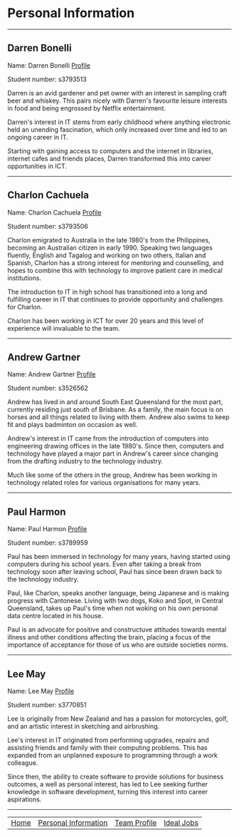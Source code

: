# Personal Information

-----

## Darren Bonelli

Name: Darren Bonelli [Profile](https://darrenb84.github.io/MyWebsite/)

Student number: s3793513

Darren is an avid gardener and pet owner with an interest in sampling craft beer and whiskey. This pairs nicely with Darren's favourite leisure interests in food and being engrossed by Netflix entertainment.

Darren's interest in IT stems from early childhood where anything electronic held an unending fascination, which only increased over time and led to an ongoing career in IT.

Starting with gaining access to computers and the internet in libraries, internet cafes and friends places, Darren transformed this into career opportunities in ICT.

-----

## Charlon Cachuela

Name: Charlon Cachuela [Profile](https://s3793506.github.io/charlon/)

Student number: s3793506

Charlon emigrated to Australia in the late 1980's from the Philippines, becoming an Australian citizen in early 1990. Speaking two languages fluently, English and Tagalog and working on two others, Italian and Spanish, Charlon has a strong interest for mentoring and counselling, and hopes to combine this with technology to improve patient care in medical institutions.

The introduction to IT in high school has transitioned into a long and fulfilling career in IT that continues to provide opportunity and challenges for Charlon.

Charlon has been working in ICT for over 20 years and this level of experience will invaluable to the team.

-----

## Andrew Gartner

Name: Andrew Gartner [Profile](https://s3526562.github.io/cpt110/assignment-01/index.html)

Student number: s3526562

Andrew has lived in and around South East Queensland for the most part, currently residing just south of Brisbane. As a family, the main focus is on horses and all things related to living with them. Andrew also swims to keep fit and plays badminton on occasion as well.

Andrew's interest in IT came from the introduction of computers into engineering drawing offices in the late 1980's. Since then, computers and technology have played a major part in Andrew's career since changing from the drafting industry to the technology industry.

Much like some of the others in the group, Andrew has been working in technology related roles for various organisations for many years.

-----

## Paul Harmon

Name: Paul Harmon [Profile](https://ahzrael.github.io/RMIT-IntotoIT-A1/)

Student number: s3789959

Paul has been immersed in technology for many years, having started using computers during his school years. Even after taking a break from technology soon after leaving school, Paul has since been drawn back to the technology industry.

Paul, like Charlon, speaks another language, being Japanese and is making progress with Cantonese. Living with two dogs, Koko and Spot, in Central Queensland, takes up Paul's time when not woking on his own personal data centre located in his house.

Paul is an advocate for positive and constructuve attitudes towards mental illness and other conditions affecting the brain, placing a focus of the importance of acceptance for those of us who are outside societies norms.

-----

## Lee May

Name: Lee May [Profile](https://lee111may.github.io/gh-pages/)

Student number: s3770851

Lee is originally from New Zealand and has a passion for motorcycles, golf, and  an artistic interest in sketching and airbrushing.

Lee's interest in IT originated from performing upgrades, repairs and assisting friends and family with their computing problems. This has expanded from an unplanned exposure to programming through a work colleague.

Since then, the ability to create software to provide solutions for business outcomes, a well as personal interest, has led to Lee seeking further knowledge in software development, turning this interest into career aspirations.

-----

| | | | |
| :-: | :-: | :-: | :-: |
| [Home](index.md) | [Personal Information](personal-information.md) | [Team Profile](team-profile.md) | [Ideal Jobs](ideal-jobs.md) |

